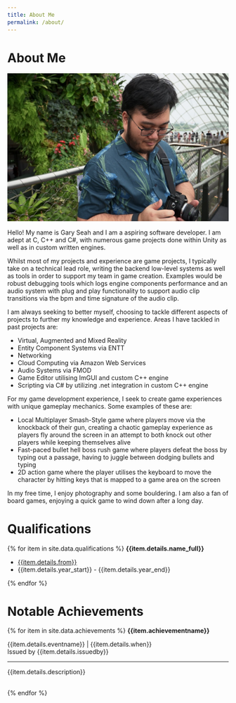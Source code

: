 ```yaml
---
title: About Me
permalink: /about/
---
```


# About Me
![](/_assets/images/AboutMePhoto.jpg)

Hello! My name is Gary Seah and I am a aspiring software developer. I am adept at C, C++ and C#, with numerous game projects done within Unity as well as in custom written engines. 

Whilst most of my projects and experience are game projects, I typically take on a technical lead role, writing the backend low-level systems as well as tools in order to support my team in game creation. Examples would be robust debugging tools which logs engine components performance and an audio system with plug and play functionality to support audio clip transitions via the bpm and time signature of the audio clip. 

I am always seeking to better myself, choosing to tackle different aspects of projects to further my knowledge and experience. Areas I have tackled in past projects are:

<ul>
    <li> Virtual, Augmented and Mixed Reality </li>
    <li> Entity Component Systems via ENTT </li>
    <li> Networking </li>
    <li> Cloud Computing via Amazon Web Services </li>
    <li> Audio Systems via FMOD </li>
    <li> Game Editor utilising ImGUI and custom C++ engine </li>
    <li> Scripting via C# by utilizing .net integration in custom C++ engine </li>
</ul>

For my game development experience, I seek to create game experiences with unique gameplay mechanics. Some examples of these are:

<ul>
    <li> Local Multiplayer Smash-Style game where players move via the knockback of their gun, creating a chaotic gameplay experience as players fly around the screen in an attempt to both knock out other players while keeping themselves alive </li>
    <li> Fast-paced bullet hell boss rush game where players defeat the boss by typing out a passage, having to juggle between dodging bullets and typing </li>
    <li> 2D action game where the player utilises the keyboard to move the character by hitting keys that is mapped to a game area on the screen </li>
</ul>

In my free time, I enjoy photography and some bouldering. I am also a fan of board games, enjoying a quick game to wind down after a long day. 

# Qualifications
{% for item in site.data.qualifications %}
<span style='font-weight: bold;'>{{item.details.name_full}}</span>
<ul>
    <li><a href="{{item.details.website}}"> {{item.details.from}} </a></li>
    <li> {{item.details.year_start}} - {{item.details.year_end}} </li>
</ul>
{% endfor %}

# Notable Achievements
{% for item in site.data.achievements %}
<span style='font-weight: bold;'> {{item.achievementname}} </span>
<p> {{item.details.eventname}} | {{item.details.when}} <br> Issued by {{item.details.issuedby}} </p>
<hr>
<p> {{item.details.description}} <br> <br> </p>
{% endfor %}

    
